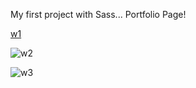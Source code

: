 My first project with Sass... Portfolio Page!


[w1](https://user-images.githubusercontent.com/118957608/212528604-3c34aa5e-4997-43d3-941b-55823fee9aae.png)

![w2](https://user-images.githubusercontent.com/118957608/212528610-fd7fc21c-7d5e-4b45-bc97-2b6c08312c24.png)

![w3](https://user-images.githubusercontent.com/118957608/212528611-1450b8de-939f-416a-9153-b67195a54e33.png)
